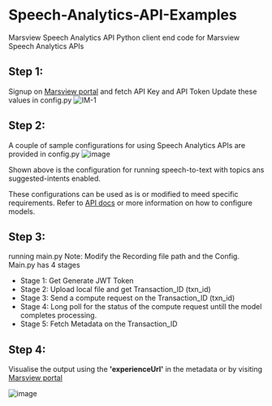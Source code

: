 # Speech-Analytics-API-Examples
Marsview Speech Analytics API
Python client end code for Marsview Speech Analytics APIs

## Step 1:
Signup on [Marsview portal](app.marsview.ai) and fetch API Key and API Token
Update these values in config.py
![IM-1](https://gblobscdn.gitbook.com/assets%2F-MaxSab-_c4clZreM9ft%2F-McUJSnRlslrM7wCcAdb%2F-McUJx4lF7WPJBxCsk4o%2FScreenshot%202021-06-18%20at%207.02.35%20PM.png?alt=media&token=c466bae4-6b04-4b85-b1eb-4ed02a169538)


## Step 2:
A couple of sample configurations for using Speech Analytics APIs are provided in config.py
![image](https://user-images.githubusercontent.com/89631839/131158660-69d1f169-80a8-4113-b55c-2bba482bab92.png)

Shown above is the configuration for running speech-to-text with topics ans suggested-intents enabled.

These configurations can be used as is or modified to meed specific requirements. Refer to [API docs](https://docs.marsview.ai/speech-analytics-api/compute-metadata/configuring-models) or more information on how to configure models.

## Step 3:
running main.py
Note: Modify the Recording file path and the Config.
Main.py has 4 stages
- Stage 1: Get Generate JWT Token
- Stage 2: Upload local file and get Transaction_ID (txn_id)
- Stage 3: Send a compute request on the Transaction_ID (txn_id)
- Stage 4: Long poll for the status of the compute request untill the model completes processing.
- Stage 5: Fetch Metadata on the Transaction_ID

## Step 4:
Visualise the output using the **'experienceUrl'** in the metadata or by visiting [Marsview portal](app.marsview.ai)

![image](https://user-images.githubusercontent.com/89631839/131159474-1600043f-4a30-4a9a-ab92-47a418bc275b.png)
